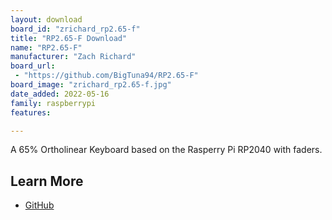 ```yaml
---
layout: download
board_id: "zrichard_rp2.65-f"
title: "RP2.65-F Download"
name: "RP2.65-F"
manufacturer: "Zach Richard"
board_url:
 - "https://github.com/BigTuna94/RP2.65-F"
board_image: "zrichard_rp2.65-f.jpg"
date_added: 2022-05-16
family: raspberrypi
features:

---
```


A 65% Ortholinear Keyboard based on the Rasperry Pi RP2040 with faders.

## Learn More

* [GitHub](https://github.com/BigTuna94/RP2.65-F)
